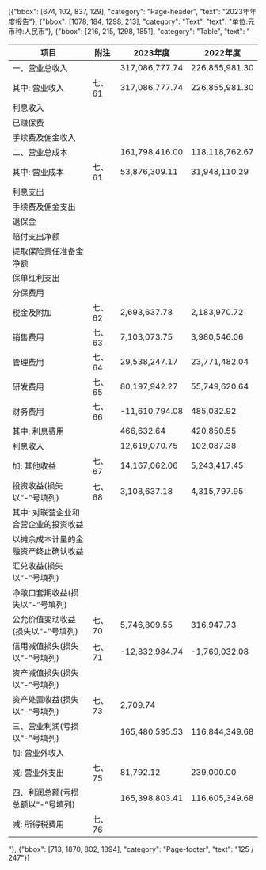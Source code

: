 [{"bbox": [674, 102, 837, 129], "category": "Page-header", "text": "2023年年度报告"}, {"bbox": [1078, 184, 1298, 213], "category": "Text", "text": "单位:元币种:人民币"}, {"bbox": [216, 215, 1298, 1851], "category": "Table", "text": "<table><thead><tr><th>项目</th><th>附注</th><th>2023年度</th><th>2022年度</th></tr></thead><tbody><tr><td>一、营业总收入</td><td></td><td>317,086,777.74</td><td>226,855,981.30</td></tr><tr><td>其中: 营业收入</td><td>七、61</td><td>317,086,777.74</td><td>226,855,981.30</td></tr><tr><td>利息收入</td><td></td><td></td><td></td></tr><tr><td>已赚保费</td><td></td><td></td><td></td></tr><tr><td>手续费及佣金收入</td><td></td><td></td><td></td></tr><tr><td>二、营业总成本</td><td></td><td>161,798,416.00</td><td>118,118,762.67</td></tr><tr><td>其中: 营业成本</td><td>七、61</td><td>53,876,309.11</td><td>31,948,110.29</td></tr><tr><td>利息支出</td><td></td><td></td><td></td></tr><tr><td>手续费及佣金支出</td><td></td><td></td><td></td></tr><tr><td>退保金</td><td></td><td></td><td></td></tr><tr><td>赔付支出净额</td><td></td><td></td><td></td></tr><tr><td>提取保险责任准备金净额</td><td></td><td></td><td></td></tr><tr><td>保单红利支出</td><td></td><td></td><td></td></tr><tr><td>分保费用</td><td></td><td></td><td></td></tr><tr><td>税金及附加</td><td>七、62</td><td>2,693,637.78</td><td>2,183,970.72</td></tr><tr><td>销售费用</td><td>七、63</td><td>7,103,073.75</td><td>3,980,546.06</td></tr><tr><td>管理费用</td><td>七、64</td><td>29,538,247.17</td><td>23,771,482.04</td></tr><tr><td>研发费用</td><td>七、65</td><td>80,197,942.27</td><td>55,749,620.64</td></tr><tr><td>财务费用</td><td>七、66</td><td>-11,610,794.08</td><td>485,032.92</td></tr><tr><td>其中: 利息费用</td><td></td><td>466,632.64</td><td>420,850.55</td></tr><tr><td>利息收入</td><td></td><td>12,619,070.75</td><td>102,087.38</td></tr><tr><td>加: 其他收益</td><td>七、67</td><td>14,167,062.06</td><td>5,243,417.45</td></tr><tr><td>投资收益(损失以“-”号填列)</td><td>七、68</td><td>3,108,637.18</td><td>4,315,797.95</td></tr><tr><td>其中: 对联营企业和合营企业的投资收益</td><td></td><td></td><td></td></tr><tr><td>以摊余成本计量的金融资产终止确认收益</td><td></td><td></td><td></td></tr><tr><td>汇兑收益(损失以“-”号填列)</td><td></td><td></td><td></td></tr><tr><td>净敞口套期收益(损失以“-”号填列)</td><td></td><td></td><td></td></tr><tr><td>公允价值变动收益(损失以“-”号填列)</td><td>七、70</td><td>5,746,809.55</td><td>316,947.73</td></tr><tr><td>信用减值损失(损失以“-”号填列)</td><td>七、71</td><td>-12,832,984.74</td><td>-1,769,032.08</td></tr><tr><td>资产减值损失(损失以“-”号填列)</td><td></td><td></td><td></td></tr><tr><td>资产处置收益(损失以“-”号填列)</td><td>七、73</td><td>2,709.74</td><td></td></tr><tr><td>三、营业利润(亏损以“-”号填列)</td><td></td><td>165,480,595.53</td><td>116,844,349.68</td></tr><tr><td>加: 营业外收入</td><td></td><td></td><td></td></tr><tr><td>减: 营业外支出</td><td>七、75</td><td>81,792.12</td><td>239,000.00</td></tr><tr><td>四、利润总额(亏损总额以“-”号填列)</td><td></td><td>165,398,803.41</td><td>116,605,349.68</td></tr><tr><td>减: 所得税费用</td><td>七、76</td><td></td><td></td></tr></tbody></table>"}, {"bbox": [713, 1870, 802, 1894], "category": "Page-footer", "text": "125 / 247"}]